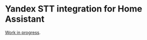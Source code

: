 # Yandex STT integration for Home Assistant

[Work in progress](https://www.youtube.com/playlist?list=PLtVBPjV2ejLHG70DP8jzbR25Yab3WcaQS).
